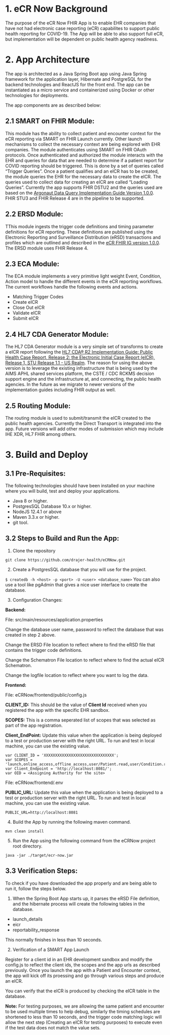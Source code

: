 # 1. eCR Now Background
The purpose of the eCR Now FHIR App is to enable EHR companies that have not had electronic case reporting (eCR) capabilites to support  public health reporting for COVID-19. The App will be able to also support full eCR, but implementation will be dependent on public health agency readiness.

# 2. App Architecture # 
The app is architected as a Java Spring Boot app using Java Spring framework for the application layer, Hibernate and PostgreSQL for the backend technologies and ReactJS for the front end. The app can be instantiated as a micro service and containerized using Docker or other technologies for deployments.

The app components are as described below:

## 2.1 SMART on FHIR Module: ##
This module has the ability to collect patient and encounter context for the eCR reporting via SMART on FHIR Launch currently. Other launch mechanisms to collect the necessary context are being explored with EHR companies. The module authenticates using SMART on FHIR OAuth protocols. Once authenticated and authorized the module interacts with the EHR and queries for data that are needed to determine if a patient report for COVID reporting should be triggered. This is done by a set of queries called “Trigger Queries”. Once a patient qualifies and an eICR has to be created, the module queries the EHR for the necessary data to create the eICR. The queries used to collect data for creating an eICR are called “Loading Queries”. Currently the app supports FHIR DSTU2 and the queries used are based on the [Argonaut Data Query Implementation Guide Version 1.0.0](https://www.fhir.org/guides/argonaut/r2/). FHIR STU3 and FHIR Release 4 are in the pipeline to be supported.

## 2.2 ERSD Module: ##
TThis module ingests the trigger code definitions and timing parameter definitions for eCR reporting. These definitions are published using the Electronic Reporting and Surveillance Distribution (eRSD) transactions and profiles which are outlined and described in the [eCR FHIR IG version 1.0.0](http://hl7.org/fhir/us/ecr/). The ERSD module uses FHIR Release 4.

## 2.3 ECA Module: ##
The ECA module implements a very primitive light weight Event, Condition, Action model to handle the different events in the eCR reporting workflows. The current workflows handle the following events and actions. 
* Matching Trigger Codes
* Create eICR
* Close Out eICR 
* Validate eICR
* Submit eICR

## 2.4 HL7 CDA Generator Module: ##
The HL7 CDA Generator module is a very simple set of transforms to create a eICR report following the [HL7 CDA® R2 Implementation Guide: Public Health Case Report, Release 2: the Electronic Initial Case Report (eICR), Release 1, STU Release 1.1 - US Realm](https://www.hl7.org/implement/standards/product_brief.cfm?product_id=436). The reason for using the above version is to leverage the existing infrastructure that is being used by the AIMS APHL shared services platform, the CSTE / CDC RCKMS decision support engine and the infrastructure at, and connecting, the public health agencies. In the future as we migrate to newer versions of the implementation guides including FHIR output as well. 

## 2.5 Routing Module: ##
The routing module is used to submit/transmit the eICR created to the public health agencies. Currently the Direct Transport is integrated into the app. Future versions will add other modes of submission which may include IHE XDR, HL7 FHIR among others. 

# 3. Build and Deploy #

## 3.1 Pre-Requisites: ##
The following technologies should have been installed on your machine where you will build, test and deploy your applications.

* Java 8 or higher.
* PostgresSQL Database 10.x or higher.
* NodeJS 12.4.1 or above
* Maven 3.3.x or higher.
* git tool.

## 3.2 Steps to Build and Run the App: ##

1. Clone the repository

```git clone https://github.com/drajer-health/eCRNow.git```

2. Create a PostgresSQL database that you will use for the project.

```$ createdb -h <host> -p <port> -U <user> <database_name>```
  You can also use a tool like pgAdmin that gives a nice user interface to create the database.
  
3. Configuration Changes: 

**Backend:** 

File: src/main/resources/application.properties

Change the database user name, password to reflect the database that was created in step 2 above. 

Change the ERSD File location to reflect where to find the eRSD file that contains the trigger code definitions.

Change the Schematron File location to reflect where to find the actual eICR Schematron.

Change the logfile location to reflect where you want to log the data.

**Frontend:** 

File: eCRNow/frontend/public/config.js

**CLIENT_ID:** This should be the value of **Client Id** received when you registered the app with the specific EHR sandbox.

**SCOPES:** This is a comma seperated list of scopes that was selected as part of the app registration. 

**Client_EndPoint:** Update this value when the application is being deployed to a test or production server with the right URL. To run and test in local machine, you can use the existing value.

```
var CLIENT_ID = 'XXXXXXXXXXXXXXXXXXXXXXXXXXXXXXX';
var SCOPES = 'launch,online_access,offline_access,user/Patient.read,user/Condition.read';
var Client_Endpoint = 'http://localhost:8081/';
var OID = <Assigning Authority for the site>
```

File: eCRNow/frontend/.env

**PUBLIC_URL:** Update this value when the application is being deployed to a test or production server with the right URL. To run and test in local machine, you can use the existing value.

```PUBLIC_URL=http://localhost:8081```

4. Build the App by running the following maven command.

```mvn clean install```

5. Run the App using the following command from the eCRNow project root directory.

```java -jar ./target/ecr-now.jar```

## 3.3 Verification Steps: ##
To check if you have downloaded the app properly and are being able to run it, follow the steps below.

1. When the Spring Boot App starts up, it parses the eRSD File definition, and the hibernate process will create the following tables in the database.
* launch_details
* eicr
* reportability_response

This normally finishes in less than 10 seconds.

2. Verification of a SMART App Launch

Register for a client id in an EHR development sandbox and modify the config.js to reflect the client ids, the scopes and the app urls as described previously.
Once you launch the app with a Patient and Encounter context, the app will kick off its proessing and go through various steps and produce an eICR. 

You can verify that the eICR is produced by checking the eICR table in the database. 

**Note:** For testing purposes, we are allowing the same patient and encounter to be used multiple times to help debug, similarly the timing schedules are shortened to less than 10 seconds, and the trigger code matching logic will allow the next step (Creating an eICR for testing purposes) to execute even if the test data does not match the value sets.


